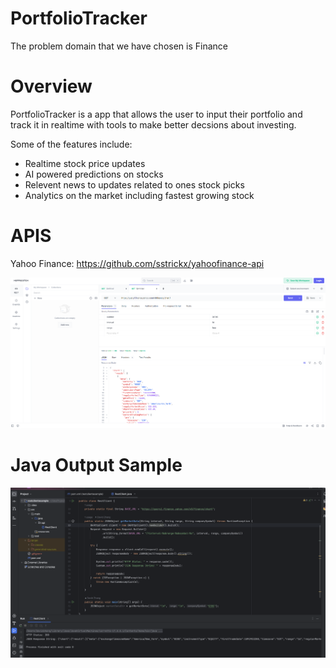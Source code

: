 # PortfolioTracker

The problem domain that we have chosen is Finance

# Overview

PortfolioTracker is a app that allows the user to input their portfolio and track it in realtime with tools to make better decsions about investing. 

Some of the features include:

* Realtime stock price updates
* AI powered predictions on stocks
* Relevent news to updates related to ones stock picks
* Analytics on the market including fastest growing stock

# APIS
Yahoo Finance: https://github.com/sstrickx/yahoofinance-api

![Screenshot of api call](/images/sample_api_call.png)

# Java Output Sample

![Screeshot of Java Code Output](/images/sample_output.png)
